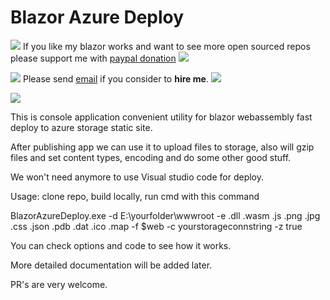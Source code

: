 # Blazor Azure Deploy

![](https://placehold.it/15/4747d1/000000?text=+) 
If you like my blazor works and want to see more open sourced repos please support me with [paypal donation](https://www.paypal.me/VakhtangiAbashidze/10)
![](https://placehold.it/15/4747d1/000000?text=+) 

![](https://placehold.it/15/00e600/000000?text=+) 
Please send [email](mailto:VakhtangiAbashidze@gmail.com) if you consider to **hire me**.
![](https://placehold.it/15/00e600/000000?text=+)     


![](https://placehold.it/15/ffffff/000000?text=+)  

This is console application convenient utility for blazor webassembly fast deploy to azure storage static site.

After publishing app we can use it to upload files to storage, also will gzip files and set content types, encoding and do some other good stuff.

We won't need anymore to use Visual studio code for deploy.

Usage: clone repo, build locally, run cmd with this command

BlazorAzureDeploy.exe -d E:\yourfolder\wwwroot -e .dll .wasm .js .png .jpg .css .json .pdb .dat .ico .map  -f $web -c yourstorageconnstring -z true

You can check options and code to see how it works.

More detailed documentation will be added later.


PR's are very welcome.
